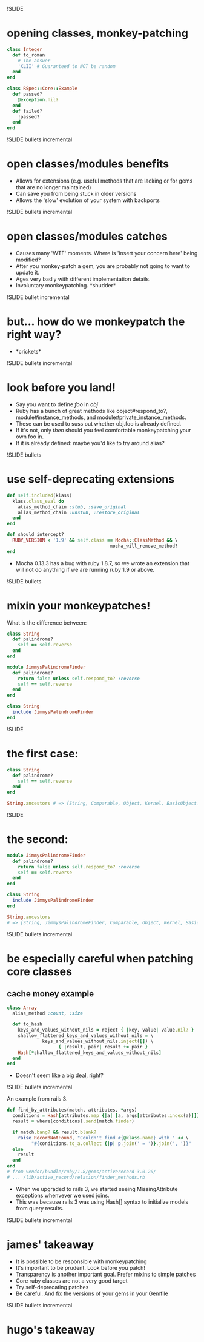 !SLIDE

# opening classes, monkey-patching

```ruby
class Integer
  def to_roman
    # The answer
    'XLII' # Guaranteed to NOT be random
  end
end
```

```ruby
class RSpec::Core::Example
  def passed?
    @exception.nil?
  end
  def failed?
    !passed?
  end
end
```

!SLIDE bullets incremental

# open classes/modules benefits

- Allows for extensions (e.g. useful methods that are lacking or for gems that are no longer maintained)
- Can save you from being stuck in older versions
- Allows the 'slow' evolution of your system with backports

!SLIDE bullets incremental

# open classes/modules catches

- Causes many 'WTF' moments.  Where is 'insert your concern here' being modified?
- After you monkey-patch a gem, you are probably not going to want to update it.
- Ages very badly with different implementation details.
- Involuntary monkeypatching.  \*shudder\*

!SLIDE bullet incremental

# but... how do we monkeypatch the right way?

- \*crickets\*

!SLIDE bullets incremental

# look before you land!

- Say you want to define *foo* in *obj*
- Ruby has a bunch of great methods like object#respond_to?, module#instance_methods, and module#private_instance_methods.
- These can be used to suss out whether obj.foo is already defined.
- If it's not, only *then* should you feel comfortable monkeypatching your own foo in.
- If it is already defined: maybe you'd like to try around alias?

!SLIDE bullets

# use self-deprecating extensions

```ruby
def self.included(klass)
  klass.class_eval do
    alias_method_chain :stub, :save_original
    alias_method_chain :unstub, :restore_original
  end
end

def should_intercept?
  RUBY_VERSION < '1.9' && self.class == Mocha::ClassMethod && \
                                      mocha_will_remove_method?
end
```

- Mocha 0.13.3 has a bug with ruby 1.8.7, so we wrote an extension that will not do anything if we are running ruby 1.9 or above.

!SLIDE bullets

# mixin your monkeypatches!

What is the difference between:

```ruby
class String
  def palindrome?
    self == self.reverse
  end
end
```

```ruby
module JimmysPalindromeFinder
  def palindrome?
    return false unless self.respond_to? :reverse
    self == self.reverse
  end
end

class String
  include JimmysPalindromeFinder
end
```

!SLIDE

# the first case:
```ruby
class String
  def palindrome?
    self == self.reverse
  end
end
```

```ruby
String.ancestors # => [String, Comparable, Object, Kernel, BasicObject]
```

!SLIDE

# the second:

```ruby
module JimmysPalindromeFinder
  def palindrome?
    return false unless self.respond_to? :reverse
    self == self.reverse
  end
end

class String
  include JimmysPalindromeFinder
end
```

```ruby
String.ancestors
# => [String, JimmysPalindromeFinder, Comparable, Object, Kernel, BasicObject]
```

!SLIDE bullets incremental

# be especially careful when patching core classes
## cache money example

```ruby
class Array
  alias_method :count, :size

  def to_hash
    keys_and_values_without_nils = reject { |key, value| value.nil? }
    shallow_flattened_keys_and_values_without_nils = \
             keys_and_values_without_nils.inject([]) \
                   { |result, pair| result += pair }
    Hash[*shallow_flattened_keys_and_values_without_nils]
  end
end
```

- Doesn't seem like a big deal, right?

!SLIDE bullets incremental

An example from rails 3.

```ruby
def find_by_attributes(match, attributes, *args)
  conditions = Hash[attributes.map {|a| [a, args[attributes.index(a)]]}]
  result = where(conditions).send(match.finder)

  if match.bang? && result.blank?
    raise RecordNotFound, "Couldn't find #{@klass.name} with " << \
         "#{conditions.to_a.collect {|p| p.join(' = ')}.join(', ')}"
  else
    result
  end
end
# from vendor/bundle/ruby/1.8/gems/activerecord-3.0.20/
# ... /lib/active_record/relation/finder_methods.rb
```

- When we upgraded to rails 3, we started seeing MissingAttribute exceptions whenvever we used joins.
- This was because rails 3 was using Hash[] syntax to initialize models from query results.

!SLIDE bullets incremental

# james' takeaway

- It is possible to be responsible with monkeypatching
- It's important to be prudent.  Look before you patch!
- Transparency is another important goal.  Prefer mixins to simple patches
- Core ruby classes are not a very good target
- Try self-deprecating patches
- Be careful.  And fix the versions of your gems in your Gemfile

!SLIDE bullets incremental

# hugo's takeaway


